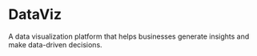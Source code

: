 # DataViz
A data visualization platform that helps businesses generate insights and make data-driven decisions.

